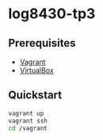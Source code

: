 # log8430-tp3

## Prerequisites

- [Vagrant](https://developer.hashicorp.com/vagrant/install)
- [VirtualBox](https://www.virtualbox.org/wiki/Downloads)

## Quickstart

```sh
vagrant up
vagrant ssh
cd /vagrant
```
